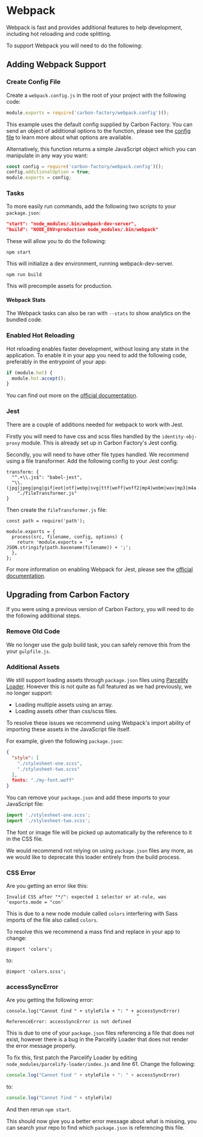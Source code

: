 # Webpack

Webpack is fast and provides additional features to help development, including hot reloading and code splitting.

To support Webpack you will need to do the following:

## Adding Webpack Support

### Create Config File

Create a `webpack.config.js` in the root of your project with the following code:

```js
module.exports = require('carbon-factory/webpack.config')();
```

This example uses the default config supplied by Carbon Factory. You can send an object of additional options to the function, please see the [config file](../webpack.config.js) to learn more about what options are available.

Alternatively, this function returns a simple JavaScript object which you can manipulate in any way you want:

```js
const config = require('carbon-factory/webpack.config')();
config.additionalOption = true;
module.exports = config;
```

### Tasks

To more easily run commands, add the following two scripts to your `package.json`:

```json
"start": "node_modules/.bin/webpack-dev-server",
"build": "NODE_ENV=production node_modules/.bin/webpack"
```

These will allow you to do the following:

```
npm start
```

This will initialize a dev environment, running webpack-dev-server.

```
npm run build
```

This will precompile assets for production.

#### Webpack Stats

The Webpack tasks can also be ran with `--stats` to show analytics on the bundled code.

### Enabled Hot Reloading

Hot reloading enables faster development, without losing any state in the application. To enable it in your app you need to add the following code, preferably in the entrypoint of your app:

```js
if (module.hot) {
  module.hot.accept();
}
```

You can find out more on the [official documentation](https://webpack.js.org/guides/hot-module-replacement/).

### Jest

There are a couple of additions needed for webpack to work with Jest.

Firstly you will need to have css and scss files handled by the `identity-obj-proxy` module. This is already set up in Carbon Factory's Jest config.

Secondly, you will need to have other file types handled. We recommend using a file transformer. Add the following config to your Jest config:

```
transform: {
  "^.+\\.js$": "babel-jest",
  "\\.(jpg|jpeg|png|gif|eot|otf|webp|svg|ttf|woff|woff2|mp4|webm|wav|mp3|m4a|aac|oga)$":
    "./fileTransformer.js"
}
```

Then create the `fileTransformer.js` file:

```
const path = require('path');

module.exports = {
  process(src, filename, config, options) {
    return 'module.exports = ' + JSON.stringify(path.basename(filename)) + ';';
  },
};
```

For more information on enabling Webpack for Jest, please see the [official documentation](https://facebook.github.io/jest/docs/en/webpack.html).

## Upgrading from Carbon Factory

If you were using a previous version of Carbon Factory, you will need to do the following additional steps.

### Remove Old Code

We no longer use the gulp build task, you can safely remove this from the your `gulpfile.js`.

### Additional Assets

We still support loading assets through `package.json` files using [Parcelify Loader](https://www.npmjs.com/package/parcelify-loader). However this is not quite as full featured as we had previously, we no longer support:

* Loading multiple assets using an array.
* Loading assets other than css/scss files.

To resolve these issues we recommend using Webpack's import ability of importing these assets in the JavaScript file itself.

For example, given the following `package.json`:

```json
{
  "style": [
    "./stylesheet-one.scss",
    "./stylesheet-two.scss"
  ],
  fonts: "./my-font.woff"
}
```

You can remove your `package.json` and add these imports to your JavaScript file:

```js
import './stylesheet-one.scss';
import './stylesheet-two.scss';
```

The font or image file will be picked up automatically by the reference to it in the CSS file.

We would recommend not relying on using `package.json` files any more, as we would like to deprecate this loader entirely from the build process.

### CSS Error

Are you getting an error like this:

```
Invalid CSS after "*/": expected 1 selector or at-rule, was 'exports.mode = "con'
```

This is due to a new node module called `colors` interfering with Sass imports of the file also called `colors`.

To resolve this we recommend a mass find and replace in your app to change:

```
@import 'colors';
```

to:

```
@import 'colors.scss';
```

### accessSyncError

Are you getting the following error:

```
console.log("Cannot find " + styleFile + ": " + accessSyncError)
                                                ^
ReferenceError: accessSyncError is not defined
```

This is due to one of your `package.json` files referencing a file that does not exist, however there is a bug in the Parcelify Loader that does not render the error message properly.

To fix this, first patch the Parcelify Loader by editing `node_modules/parcelify-loader/index.js` and line 61. Change the following:

```js
console.log("Cannot find " + styleFile + ": " + accessSyncError)
```

to:

```js
console.log("Cannot find " + styleFile)
```

And then rerun `npm start`.

This should now give you a better error message about what is missing, you can search your repo to find which `package.json` is referencing this file.

